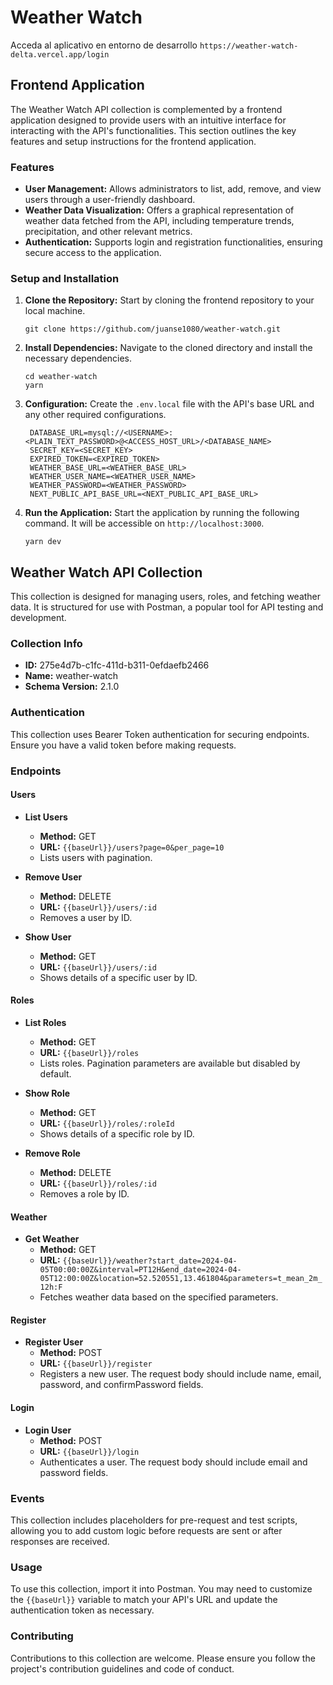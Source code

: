# Weather Watch
Acceda al aplicativo en entorno de desarrollo `https://weather-watch-delta.vercel.app/login`


## Frontend Application

The Weather Watch API collection is complemented by a frontend application designed to provide users with an intuitive interface for interacting with the API's functionalities. This section outlines the key features and setup instructions for the frontend application.



### Features

- **User Management:** Allows administrators to list, add, remove, and view users through a user-friendly dashboard.
- **Weather Data Visualization:** Offers a graphical representation of weather data fetched from the API, including temperature trends, precipitation, and other relevant metrics.
- **Authentication:** Supports login and registration functionalities, ensuring secure access to the application.

### Setup and Installation

1. **Clone the Repository:** Start by cloning the frontend repository to your local machine.
   ```
   git clone https://github.com/juanse1080/weather-watch.git
   ```

2. **Install Dependencies:** Navigate to the cloned directory and install the necessary dependencies.
   ```
   cd weather-watch
   yarn
   ```

3. **Configuration:** Create the `.env.local` file with the API's base URL and any other required configurations.
   ```
    DATABASE_URL=mysql://<USERNAME>:<PLAIN_TEXT_PASSWORD>@<ACCESS_HOST_URL>/<DATABASE_NAME>
    SECRET_KEY=<SECRET_KEY>
    EXPIRED_TOKEN=<EXPIRED_TOKEN>
    WEATHER_BASE_URL=<WEATHER_BASE_URL>
    WEATHER_USER_NAME=<WEATHER_USER_NAME>
    WEATHER_PASSWORD=<WEATHER_PASSWORD>
    NEXT_PUBLIC_API_BASE_URL=<NEXT_PUBLIC_API_BASE_URL>
   ```

4. **Run the Application:** Start the application by running the following command. It will be accessible on `http://localhost:3000`.
   ```
   yarn dev
   ```
   
## Weather Watch API Collection

This collection is designed for managing users, roles, and fetching weather data. It is structured for use with Postman, a popular tool for API testing and development.

### Collection Info

- **ID:** 275e4d7b-c1fc-411d-b311-0efdaefb2466
- **Name:** weather-watch
- **Schema Version:** 2.1.0

### Authentication

This collection uses Bearer Token authentication for securing endpoints. Ensure you have a valid token before making requests.

### Endpoints

#### Users

- **List Users**
  - **Method:** GET
  - **URL:** `{{baseUrl}}/users?page=0&per_page=10`
  - Lists users with pagination.

- **Remove User**
  - **Method:** DELETE
  - **URL:** `{{baseUrl}}/users/:id`
  - Removes a user by ID.

- **Show User**
  - **Method:** GET
  - **URL:** `{{baseUrl}}/users/:id`
  - Shows details of a specific user by ID.

#### Roles

- **List Roles**
  - **Method:** GET
  - **URL:** `{{baseUrl}}/roles`
  - Lists roles. Pagination parameters are available but disabled by default.

- **Show Role**
  - **Method:** GET
  - **URL:** `{{baseUrl}}/roles/:roleId`
  - Shows details of a specific role by ID.

- **Remove Role**
  - **Method:** DELETE
  - **URL:** `{{baseUrl}}/roles/:id`
  - Removes a role by ID.

#### Weather

- **Get Weather**
  - **Method:** GET
  - **URL:** `{{baseUrl}}/weather?start_date=2024-04-05T00:00:00Z&interval=PT12H&end_date=2024-04-05T12:00:00Z&location=52.520551,13.461804&parameters=t_mean_2m_12h:F`
  - Fetches weather data based on the specified parameters.

#### Register

- **Register User**
  - **Method:** POST
  - **URL:** `{{baseUrl}}/register`
  - Registers a new user. The request body should include name, email, password, and confirmPassword fields.

#### Login

- **Login User**
  - **Method:** POST
  - **URL:** `{{baseUrl}}/login`
  - Authenticates a user. The request body should include email and password fields.

### Events

This collection includes placeholders for pre-request and test scripts, allowing you to add custom logic before requests are sent or after responses are received.

### Usage

To use this collection, import it into Postman. You may need to customize the `{{baseUrl}}` variable to match your API's URL and update the authentication token as necessary.

### Contributing

Contributions to this collection are welcome. Please ensure you follow the project's contribution guidelines and code of conduct.